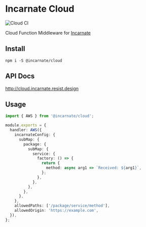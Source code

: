# Incarnate Cloud

![Cloud CI](https://github.com/resistdesign/incarnate-complete/workflows/Cloud%20CI/badge.svg)

Cloud Function Middleware for [Incarnate](http://incarnate.resist.design)

## Install

`npm i -S @incarnate/cloud`

## API Docs

http://cloud.incarnate.resist.design

## Usage

```ts
import { AWS } from '@incarnate/cloud';

module.exports = {
  handler: AWS({
    incarnateConfig: {
      subMap: {
        package: {
          subMap: {
            service: {
              factory: () => {
                return {
                  method: async arg1 => `Received: ${arg1}`,
                };
              },
            },
          },
        },
      },
    },
    allowedPaths: ['/package/service/method'],
    allowedOrigin: 'https://example.com',
  }),
};

```

